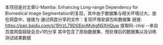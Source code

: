 本项目是对文章U-Mamba: Enhancing Long-range Dependency for Biomedical Image Segmentation的复现，其中由于数据集与相关环境过大，放在网盘中，链接为
通过网盘分享的文件：复现环境安装包和数据集
链接: https://pan.baidu.com/s/19VzL79DGEevMvbgN5XHQuw 提取码: cbqi 
--来自百度网盘超级会员v1的分享
其中包含了原始数据集、预处理后的数据集以及训练测试结果数据
